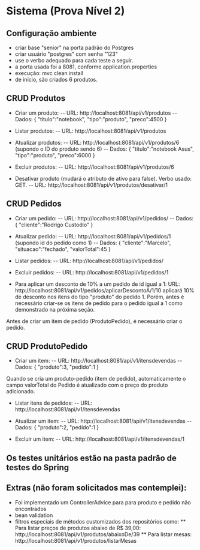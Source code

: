 # Sistema (Prova Nível 2)

## Configuração ambiente

- criar base "senior" na porta padrão do Postgres
- criar usuário "postgres" com senha "123"
- use o verbo adequado para cada teste a seguir.
- a porta usada foi a 8081, conforme application.properties
- execução:
mvc clean install
- de início, são criados 6 produtos.

## CRUD Produtos

- Criar um produto: 
-- URL: http://localhost:8081/api/v1/produtos
-- Dados:
{
  "titulo":"notebook",
  "tipo":"produto",
  "preco":4500
}

- Listar produtos:
-- URL: http://localhost:8081/api/v1/produtos

- Atualizar produtos:
-- URL: http://localhost:8081/api/v1/produtos/6  (supondo o ID do produto sendo 6)
-- Dados:
{
	"titulo":"notebook Asus",
  "tipo":"produto",
  "preco":6000
}

- Excluir produtos:
-- URL: http://localhost:8081/api/v1/produtos/6

- Desativar produto (mudará o atributo de ativo para false). Verbo usado: GET.
-- URL: http://localhost:8081/api/v1/produtos/desativar/1


## CRUD Pedidos

- Criar um pedido:
-- URL: http://localhost:8081/api/v1/pedidos/
-- Dados:
{
	"cliente":"Rodrigo Custodio"
}

- Atualizar pedido:
-- URL: http://localhost:8081/api/v1/pedidos/1  (supondo id do pedido como 1)
-- Dados:
{
         "cliente":"Marcelo",
	 "situacao":"fechado",
	 "valorTotal":45
}

- Listar pedidos:
-- URL: http://localhost:8081/api/v1/pedidos/

- Excluir pedidos:
-- URL: http://localhost:8081/api/v1/pedidos/1

- Para aplicar um desconto de 10% a um pedido de id igual a 1:
URL: http://localhost:8081/api/v1/pedidos/aplicarDescontoA/1/10
aplicará 10% de desconto nos itens do tipo "produto" do pedido 1. Porém, antes é necessário criar-se os itens de pedido para o pedido igual a 1 como demonstrado na próxima seção.

Antes de criar um item de pedido (ProdutoPedido), é necessário criar o pedido.

## CRUD ProdutoPedido

- Criar um item:
-- URL: http://localhost:8081/api/v1/itensdevendas
-- Dados:
{
	"produto":3,
	"pedido":1
}

Quando se cria um produto-pedido (item de pedido), automaticamente o campo valorTotal do Pedido é atualizado com o preço do produto adicionado.

- Listar itens de pedidos:
-- URL: http://localhost:8081/api/v1/itensdevendas

- Atualizar um item:
-- URL: http://localhost:8081/api/v1/itensdevendas
-- Dados:
{
	"produto":2,
	"pedido":1
}

- Excluir um item:
-- URL: http://localhost:8081/api/v1/itensdevendas/1

## Os testes unitários estão na pasta padrão de testes do Spring

## Extras (não foram solicitados mas contemplei):

- Foi implementado um ControllerAdvice para para produto e pedido não encontrados
- bean validation
- filtros especiais de métodos customizados dos repositórios como:
** Para listar preços de produtos abaixo de R$ 39,00: http://localhost:8081/api/v1/produtos/abaixoDe/39
** Para listar mesas: http://localhost:8081/api/v1/produtos/listarMesas
 
